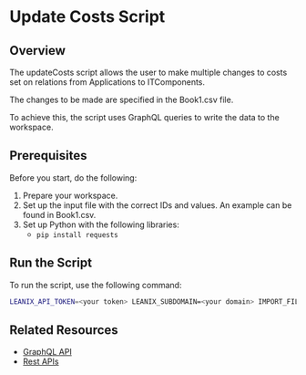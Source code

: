 # Update Costs Script

## Overview

The updateCosts script allows the user to make multiple changes to costs set on relations from Applications to ITComponents.

The changes to be made are specified in the Book1.csv file.

To achieve this, the script uses GraphQL queries to write the data to the workspace.

## Prerequisites

Before you start, do the following:

1. Prepare your workspace.
2. Set up the input file with the correct IDs and values. An example can be found in Book1.csv.
3. Set up Python with the following libraries: 
    - `pip install requests`

## Run the Script

To run the script, use the following command:

```bash
LEANIX_API_TOKEN=<your token> LEANIX_SUBDOMAIN=<your domain> IMPORT_FILE=<your input file> python updateCosts.py
```

## Related Resources

- [GraphQL API](https://docs-eam.leanix.net/reference/graphql-tutorials)
- [Rest APIs](https://docs-eam.leanix.net/reference/rest-apis)
